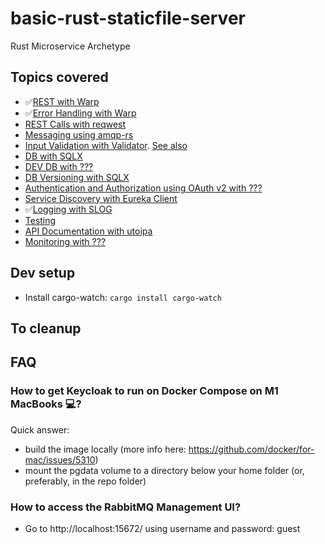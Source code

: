# basic-rust-staticfile-server

Rust Microservice Archetype

## Topics covered

- ✅[REST with Warp](https://github.com/seanmonstar/warp)
- ✅[Error Handling with Warp](https://github.com/Rust-Web-Development/code/blob/main/ch_11/handle-errors/src/lib.rs)
- [REST Calls with reqwest](https://rust-lang-nursery.github.io/rust-cookbook/web/clients/apis.html)
- [Messaging using amqp-rs](https://github.com/gftea/amqprs)
- [Input Validation with Validator](https://github.com/Keats/validator). [See also](https://blog.logrocket.com/json-input-validation-in-rust-web-services/)
- [DB with SQLX](https://github.com/launchbadge/sqlx)
- [DEV DB with ???]()
- [DB Versioning with SQLX](https://docs.rs/sqlx/latest/sqlx/macro.migrate.html)
- [Authentication and Authorization using OAuth v2 with ???]()
- [Service Discovery with Eureka Client]()
- ✅[Logging with SLOG](https://docs.rs/slog/latest/slog/)
- [Testing]()
- [API Documentation with utoipa](https://docs.rs/utoipa/latest/utoipa/)
- [Monitoring with ???]()

## Dev setup

- Install cargo-watch: `cargo install cargo-watch`

## To cleanup

## FAQ

### How to get Keycloak to run on Docker Compose on M1 MacBooks 💻?

Quick answer:

- build the image locally (more info here: https://github.com/docker/for-mac/issues/5310)
- mount the pgdata volume to a directory below your home folder (or, preferably, in the repo folder)

### How to access the RabbitMQ Management UI?

- Go to http://localhost:15672/ using username and password: guest
